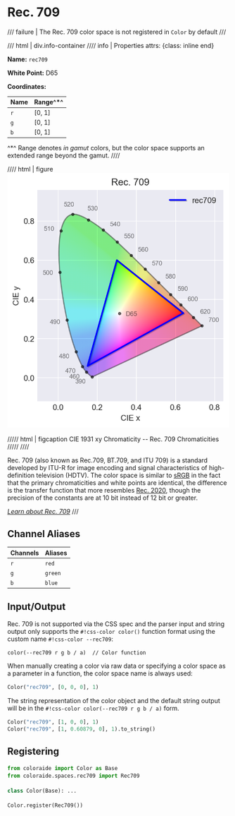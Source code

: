 # Rec. 709

/// failure | The Rec. 709 color space is not registered in `Color` by default
///

/// html | div.info-container
//// info | Properties
    attrs: {class: inline end}

**Name:** `rec709`

**White Point:** D65

**Coordinates:**

Name | Range^\*^
---- | -----
`r`  | [0, 1]
`g`  | [0, 1]
`b`  | [0, 1]

^\*^ Range denotes _in gamut_ colors, but the color space supports an extended range beyond the gamut.
////

//// html | figure
![sRGB](../images/rec709.png)

///// html | figcaption
CIE 1931 xy Chromaticity -- Rec. 709 Chromaticities
/////
////

Rec. 709 (also known as Rec.709, BT.709, and ITU 709) is a standard developed by ITU-R for image encoding and signal
characteristics of high-definition television (HDTV). The color space is similar to [sRGB](./srgb.md) in the fact that
the primary chromaticities and white points are identical, the difference is the transfer function that more resembles
[Rec. 2020](./rec2020.md), though the precision of the constants are at 10 bit instead of 12 bit or greater.

_[Learn about Rec. 709](https://en.wikipedia.org/wiki/Rec._709)_
///

## Channel Aliases

Channels | Aliases
-------- | -------
`r`      | `red`
`g`      | `green`
`b`      | `blue`

## Input/Output

Rec. 709 is not supported via the CSS spec and the parser input and string output only supports the
`#!css-color color()` function format using the custom name `#!css-color --rec709`:

```css-color
color(--rec709 r g b / a)  // Color function
```

When manually creating a color via raw data or specifying a color space as a parameter in a function, the color
space name is always used:

```py
Color("rec709", [0, 0, 0], 1)
```

The string representation of the color object and the default string output will be in the
`#!css-color color(--rec709 r g b / a)` form.

```py play
Color("rec709", [1, 0, 0], 1)
Color("rec709", [1, 0.60879, 0], 1).to_string()
```

## Registering

```py
from coloraide import Color as Base
from coloraide.spaces.rec709 import Rec709

class Color(Base): ...

Color.register(Rec709())
```
